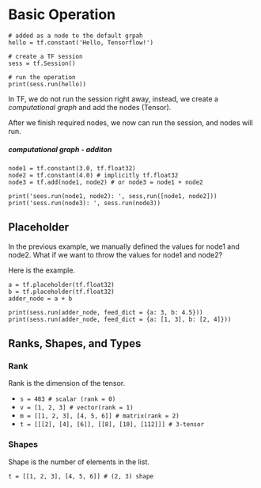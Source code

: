 # Basic Operation

```
# added as a node to the default grpah
hello = tf.constant('Hello, Tensorflow!')

# create a TF session
sess = tf.Session()

# run the operation
print(sess.run(hello))
```

In TF, we do not run the session right away, instead, we create a *computational graph* and add the nodes (Tensor). 

After we finish required nodes, we now can run the session, and nodes will run.

##### computational graph - additon
```
node1 = tf.constant(3.0, tf.float32)
node2 = tf.constant(4.0) # implicitly tf.float32
node3 = tf.add(node1, node2) # or node3 = node1 + node2

print('sees.run(node1, node2): ', sess,run([node1, node2]))
print('sess.run(node3): ', sess.run(node3))
```

## Placeholder
In the previous example, we manually defined the values for node1 and node2. What if we want to throw the values for node1 and node2? 

Here is the example.
```
a = tf.placeholder(tf.float32)
b = tf.placeholder(tf.float32)
adder_node = a + b

print(sess.run(adder_node, feed_dict = {a: 3, b: 4.5}))
print(sess.run(adder_node, feed_dict = {a: [1, 3], b: [2, 4]}))
```

## Ranks, Shapes, and Types

### Rank
Rank is the dimension of the tensor.

* `s = 483 # scalar (rank = 0)`
* `v = [1, 2, 3] # vector(rank = 1)`
* `m = [[1, 2, 3], [4, 5, 6]] # matrix(rank = 2)`
* `t = [[[2], [4], [6]], [[8], [10], [112]]] # 3-tensor`

### Shapes
Shape is the number of elements in the list.

```
t = [[1, 2, 3], [4, 5, 6]] # (2, 3) shape
```
